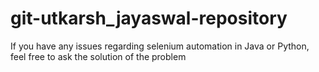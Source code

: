 # git-utkarsh_jayaswal-repository
If you have any issues regarding selenium automation in Java or Python, feel free to ask the solution of the problem
